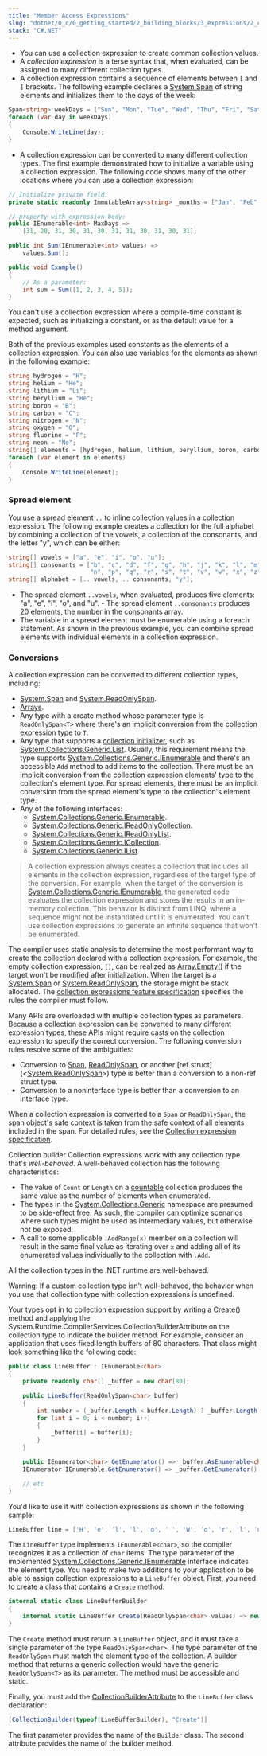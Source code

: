 ```yaml
---
title: "Member Access Expressions"
slug: "dotnet/0_c/0_getting_started/2_building_blocks/3_expressions/2_collection_expression"
stack: "C#.NET"
---
```


- You can use a collection expression to create common collection values.
- A _collection expression_ is a terse syntax that, when evaluated, can be assigned to many different collection types.
- A collection expression contains a sequence of elements between `[` and `]` brackets.
  The following example declares a [System.Span<T>](https://learn.microsoft.com/en-us/dotnet/api/system.span-1) of string elements and initializes them to the days of the week:

```csharp
Span<string> weekDays = ["Sun", "Mon", "Tue", "Wed", "Thu", "Fri", "Sat"];
foreach (var day in weekDays)
{
    Console.WriteLine(day);
}
```

- A collection expression can be converted to many different collection types.
  The first example demonstrated how to initialize a variable using a collection expression. The following code shows many of the other locations where you can use a collection expression:

```csharp
// Initialize private field:
private static readonly ImmutableArray<string> _months = ["Jan", "Feb", "Mar", "Apr", "May", "Jun", "Jul", "Aug", "Sep", "Oct", "Nov", "Dec"];

// property with expression body:
public IEnumerable<int> MaxDays =>
    [31, 28, 31, 30, 31, 30, 31, 31, 30, 31, 30, 31];

public int Sum(IEnumerable<int> values) =>
    values.Sum();

public void Example()
{
    // As a parameter:
    int sum = Sum([1, 2, 3, 4, 5]);
}
```

You can't use a collection expression where a compile-time constant is expected, such as initializing a constant, or as the default value for a method argument.

Both of the previous examples used constants as the elements of a collection expression. You can also use variables for the elements as shown in the following example:

```csharp
string hydrogen = "H";
string helium = "He";
string lithium = "Li";
string beryllium = "Be";
string boron = "B";
string carbon = "C";
string nitrogen = "N";
string oxygen = "O";
string fluorine = "F";
string neon = "Ne";
string[] elements = [hydrogen, helium, lithium, beryllium, boron, carbon, nitrogen, oxygen, fluorine, neon];
foreach (var element in elements)
{
    Console.WriteLine(element);
}
```

### Spread element

You use a spread element `..` to inline collection values in a collection expression. The following example creates a collection for the full alphabet by combining a collection of the vowels, a collection of the consonants, and the letter "y", which can be either:

```csharp
string[] vowels = ["a", "e", "i", "o", "u"];
string[] consonants = ["b", "c", "d", "f", "g", "h", "j", "k", "l", "m",
                       "n", "p", "q", "r", "s", "t", "v", "w", "x", "z"];
string[] alphabet = [.. vowels, .. consonants, "y"];
```

- The spread element `..vowels`, when evaluated, produces five elements: "a", "e", "i", "o", and "u". - The spread element `..consonants` produces 20 elements, the number in the consonants array.
- The variable in a spread element must be enumerable using a foreach statement.
  As shown in the previous example, you can combine spread elements with individual elements in a collection expression.

### Conversions

A collection expression can be converted to different collection types, including:

- [System.Span<T>](https://learn.microsoft.com/en-us/dotnet/api/system.span-1) and [System.ReadOnlySpan<T>](https://learn.microsoft.com/en-us/dotnet/api/system.readonlyspan-1).
- [Arrays](https://learn.microsoft.com/en-us/dotnet/csharp/language-reference/builtin-types/arrays).
- Any type with a create method whose parameter type is `ReadOnlySpan<T>` where there's an implicit conversion from the collection expression type to `T`.
- Any type that supports a [collection initializer](https://learn.microsoft.com/en-us/dotnet/csharp/programming-guide/classes-and-structs/object-and-collection-initializers#collection-initializers), such as [System.Collections.Generic.List<T>](https://learn.microsoft.com/en-us/dotnet/api/system.collections.generic.list-1). Usually, this requirement means the type supports [System.Collections.Generic.IEnumerable<T>](https://learn.microsoft.com/en-us/dotnet/api/system.collections.generic.ienumerable-1) and there's an accessible `Add` method to add items to the collection. There must be an implicit conversion from the collection expression elements' type to the collection's element type. For spread elements, there must be an implicit conversion from the spread element's type to the collection's element type.
- Any of the following interfaces:
  - [System.Collections.Generic.IEnumerable<T>](https://learn.microsoft.com/en-us/dotnet/api/system.collections.generic.ienumerable-1).
  - [System.Collections.Generic.IReadOnlyCollection<T>](https://learn.microsoft.com/en-us/dotnet/api/system.collections.generic.ireadonlycollection-1).
  - [System.Collections.Generic.IReadOnlyList<T>](https://learn.microsoft.com/en-us/dotnet/api/system.collections.generic.ireadonlylist-1).
  - [System.Collections.Generic.ICollection<T>](https://learn.microsoft.com/en-us/dotnet/api/system.collections.generic.icollection-1).
  - [System.Collections.Generic.IList<T>](https://learn.microsoft.com/en-us/dotnet/api/system.collections.generic.ilist-1).

> A collection expression always creates a collection that includes all elements in the collection expression, regardless of the target type of the conversion. For example, when the target of the conversion is [System.Collections.Generic.IEnumerable<T>](https://learn.microsoft.com/en-us/dotnet/api/system.collections.generic.ienumerable-1), the generated code evaluates the collection expression and stores the results in an in-memory collection.
> This behavior is distinct from LINQ, where a sequence might not be instantiated until it is enumerated. You can't use collection expressions to generate an infinite sequence that won't be enumerated.

The compiler uses static analysis to determine the most performant way to create the collection declared with a collection expression. For example, the empty collection expression, `[]`, can be realized as [Array.Empty<T>()](https://learn.microsoft.com/en-us/dotnet/api/system.array.empty#system-array-empty-1) if the target won't be modified after initialization. When the target is a [System.Span<T>](https://learn.microsoft.com/en-us/dotnet/api/system.span-1) or [System.ReadOnlySpan<T>](https://learn.microsoft.com/en-us/dotnet/api/system.readonlyspan-1), the storage might be stack allocated. The [collection expressions feature specification](https://learn.microsoft.com/en-us/dotnet/csharp/language-reference/proposals/csharp-12.0/collection-expressions) specifies the rules the compiler must follow.

Many APIs are overloaded with multiple collection types as parameters. Because a collection expression can be converted to many different expression types, these APIs might require casts on the collection expression to specify the correct conversion. The following conversion rules resolve some of the ambiguities:

- Conversion to [Span<T>](https://learn.microsoft.com/en-us/dotnet/api/system.span-1), [ReadOnlySpan<T>](https://learn.microsoft.com/en-us/dotnet/api/system.readonlyspan-1), or another [ref struct](<[System.ReadOnlySpan<T>](https://learn.microsoft.com/en-us/dotnet/api/system.readonlyspan-1)>) type is better than a conversion to a non-ref struct type.
- Conversion to a noninterface type is better than a conversion to an interface type.

When a collection expression is converted to a `Span` or `ReadOnlySpan`, the span object's safe context is taken from the safe context of all elements included in the span. For detailed rules, see the [Collection expression specification](https://learn.microsoft.com/en-us/dotnet/csharp/language-reference/proposals/csharp-12.0/collection-expressions#ref-safety).

Collection builder
Collection expressions work with any collection type that's _well-behaved_. A well-behaved collection has the following characteristics:

- The value of `Count` or `Length` on a [countable](https://learn.microsoft.com/en-us/dotnet/csharp/language-reference/proposals/csharp-12.0/collection-expressions#ref-safety) collection produces the same value as the number of elements when enumerated.
- The types in the [System.Collections.Generic](https://learn.microsoft.com/en-us/dotnet/api/system.collections.generic) namespace are presumed to be side-effect free. As such, the compiler can optimize scenarios where such types might be used as intermediary values, but otherwise not be exposed.
- A call to some applicable `.AddRange(x)` member on a collection will result in the same final value as iterating over `x` and adding all of its enumerated values individually to the collection with `.Add`.

All the collection types in the .NET runtime are well-behaved.

Warning: If a custom collection type isn't well-behaved, the behavior when you use that collection type with collection expressions is undefined.

Your types opt in to collection expression support by writing a Create() method and applying the System.Runtime.CompilerServices.CollectionBuilderAttribute on the collection type to indicate the builder method. For example, consider an application that uses fixed length buffers of 80 characters. That class might look something like the following code:

```csharp
public class LineBuffer : IEnumerable<char>
{
    private readonly char[] _buffer = new char[80];

    public LineBuffer(ReadOnlySpan<char> buffer)
    {
        int number = (_buffer.Length < buffer.Length) ? _buffer.Length : buffer.Length;
        for (int i = 0; i < number; i++)
        {
            _buffer[i] = buffer[i];
        }
    }

    public IEnumerator<char> GetEnumerator() => _buffer.AsEnumerable<char>().GetEnumerator();
    IEnumerator IEnumerable.GetEnumerator() => _buffer.GetEnumerator();

    // etc
}
```

You'd like to use it with collection expressions as shown in the following sample:

```csharp
LineBuffer line = ['H', 'e', 'l', 'l', 'o', ' ', 'W', 'o', 'r', 'l', 'd', '!'];
```

The `LineBuffer` type implements `IEnumerable<char>`, so the compiler recognizes it as a collection of `char` items. The type parameter of the implemented [System.Collections.Generic.IEnumerable<T>](https://learn.microsoft.com/en-us/dotnet/api/system.collections.generic.ienumerable-1) interface indicates the element type. You need to make two additions to your application to be able to assign collection expressions to a `LineBuffer` object. First, you need to create a class that contains a `Create` method:

```csharp
internal static class LineBufferBuilder
{
    internal static LineBuffer Create(ReadOnlySpan<char> values) => new LineBuffer(values);
}
```

The `Create` method must return a `LineBuffer` object, and it must take a single parameter of the type `ReadOnlySpan<char>`. The type parameter of the `ReadOnlySpan` must match the element type of the collection. A builder method that returns a generic collection would have the generic `ReadOnlySpan<T>` as its parameter. The method must be accessible and static.

Finally, you must add the [CollectionBuilderAttribute](https://learn.microsoft.com/en-us/dotnet/api/system.runtime.compilerservices.collectionbuilderattribute) to the `LineBuffer` class declaration:

```csharp
[CollectionBuilder(typeof(LineBufferBuilder), "Create")]
```

The first parameter provides the name of the `Builder` class. The second attribute provides the name of the builder method.
